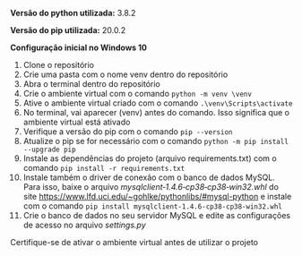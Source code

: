**Versão do python utilizada:** 3.8.2

**Versão do pip utilizada:** 20.0.2

**Configuração inicial no Windows 10**
1. Clone o repositório
2. Crie uma pasta com o nome venv dentro do repositório
3. Abra o terminal dentro do repositório
4. Crie o ambiente virtual com o comando `python -m venv \venv`
5. Ative o ambiente virtual criado com o comando `.\venv\Scripts\activate`
6. No terminal, vai aparecer (venv) antes do comando. Isso significa que o ambiente virtual está ativado
7. Verifique a versão do pip com o comando
`pip --version`
8. Atualize o pip se for necessário com o comando `python -m pip install --upgrade pip`
9. Instale as dependências do projeto (arquivo requirements.txt) com o comando `pip install -r requirements.txt`
10. Instale também o driver de conexão com o banco de dados MySQL. Para isso, baixe o arquivo _mysqlclient‑1.4.6‑cp38‑cp38‑win32.whl_ do site https://www.lfd.uci.edu/~gohlke/pythonlibs/#mysql-python e instale com o comando `pip install mysqlclient-1.4.6-cp38-cp38-win32.whl
`
11. Crie o banco de dados no seu servidor MySQL e edite as configurações de acesso no arquivo _settings.py_

Certifique-se de ativar o ambiente virtual antes de utilizar o projeto